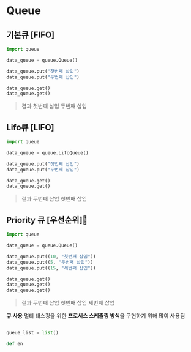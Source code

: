 # Queue

## 기본큐 [FIFO]
```python
import queue

data_queue = queue.Queue()

data_queue.put("첫번째 삽입")
data_queue.put("두번째 삽입")

data_queue.get()
data_queue.get()
```

> 결과 
> 첫번째 삽입
> 두번째 삽입 


## Lifo큐 [LIFO]
```python
import queue

data_queue = queue.LifoQueue()

data_queue.put("첫번째 삽입")
data_queue.put("두번째 삽입")

data_queue.get()
data_queue.get()
```

> 결과 
> 두번째 삽입 
> 첫번째 삽입

## Priority 큐 [우선순위]
```python
import queue

data_queue = queue.Queue()

data_queue.put((10, "첫번째 삽입"))
data_queue.put((5, "두번째 삽입"))
data_queue.put((15, "세번째 삽입"))

data_queue.get()
data_queue.get()
data_queue.get()
```

> 결과 
> 두번째 삽입 
> 첫번째 삽입
> 세번째 삽입


**큐 사용**
멀티 태스킹을 위한 **프로세스 스케쥴링 방식**을 구현하기 위해 많이 사용됨

```python

queue_list = list()

def en
```